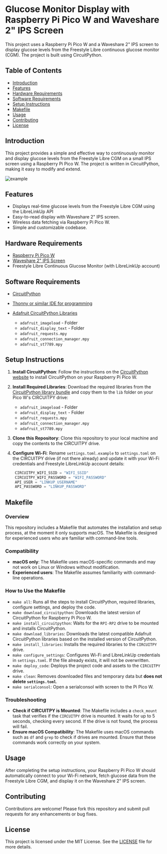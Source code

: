 
# Glucose Monitor Display with Raspberry Pi Pico W and Waveshare 2" IPS Screen

This project uses a Raspberry Pi Pico W and a Waveshare 2" IPS screen to display glucose levels from the Freestyle Libre continuous glucose monitor (CGM). The project is built using CircuitPython.

## Table of Contents

- [Introduction](#introduction)
- [Features](#features)
- [Hardware Requirements](#hardware-requirements)
- [Software Requirements](#software-requirements)
- [Setup Instructions](#setup-instructions)
- [Makefile](#makefile)
- [Usage](#usage)
- [Contributing](#contributing)
- [License](#license)

## Introduction

This project provides a simple and effective way to continuously monitor and display glucose levels from the Freestyle Libre CGM on a small IPS screen using a Raspberry Pi Pico W. The project is written in CircuitPython, making it easy to modify and extend.

![example](example.jpg)

## Features

- Displays real-time glucose levels from the Freestyle Libre CGM using the LibreLinkUp API
- Easy-to-read display with Waveshare 2" IPS screen.
- Wireless data fetching via Raspberry Pi Pico W.
- Simple and customizable codebase.

## Hardware Requirements

- [Raspberry Pi Pico W](https://www.raspberrypi.com/products/raspberry-pi-pico/)
- [Waveshare 2" IPS Screen](https://www.waveshare.com/pico-lcd-2.htm)
- Freestyle Libre Continuous Glucose Monitor (with LibreLinkUp account)

## Software Requirements

- [CircuitPython](https://circuitpython.org/)
- [Thonny or similar IDE for programming](https://thonny.org/)
- [Adafruit CircuitPython Libraries](https://circuitpython.org/libraries)

   - `adafruit_imageload` - Folder
   - `adafruit_display_text` - Folder
   - `adafruit_requests.mpy`
   - `adafruit_connection_manager.mpy`
   - `adafruit_st7789.mpy`

## Setup Instructions
1. **Install CircuitPython**: Follow the instructions on the [CircuitPython website](https://circuitpython.org/board/raspberry_pi_pico/) to install CircuitPython on your Raspberry Pi Pico W.

2. **Install Required Libraries**: Download the required libraries from the [CircuitPython library bundle](https://circuitpython.org/libraries) and copy them to the `lib` folder on your Pico W's CIRCUITPY drive:

   - `adafruit_imageload` - Folder
   - `adafruit_display_text` - Folder
   - `adafruit_requests.mpy`
   - `adafruit_connection_manager.mpy`
   - `adafruit_st7789.mpy`

3. **Clone this Repository**: Clone this repository to your local machine and copy the contents to the CIRCUITPY drive.

4. **Configure Wi-Fi**: Rename `settings.toml.example` to `settings.toml` on the CIRCUITPY drive (if not there already) and update it with your Wi-Fi credentials and Freestyle LibreLinkUp account details:

   ```python
    CIRCUITPY_WIFI_SSID = "WIFI_SSID"
    CIRCUITPY_WIFI_PASSWORD = "WIFI_PASSWORD"
    API_USER = "LINKUP_USERNAME"
    API_PASSWORD = "LINKUP_PASSWORD"
   ```

## Makefile

### Overview

This repository includes a Makefile that automates the installation and setup process, at the moment it only supports macOS. The Makefile is designed for experienced users who are familiar with command-line tools.

### Compatibility

- **macOS only**: The Makefile uses macOS-specific commands and may not work on Linux or Windows without modification.
- **Experienced users**: The Makefile assumes familiarity with command-line operations.

### How to Use the Makefile

- `make all`: Runs all the steps to install CircuitPython, required libraries, configure settings, and deploy the code.
- `make download_circuitpython`: Downloads the latest version of CircuitPython for Raspberry Pi Pico W.
- `make install_circuitpython`: Waits for the `RPI-RP2` drive to be mounted and installs CircuitPython.
- `make download_libraries`: Downloads the latest compatible Adafruit CircuitPython libraries based on the installed version of CircuitPython.
- `make install_libraries`: Installs the required libraries to the `CIRCUITPY` drive.
- `make configure_settings`: Configures Wi-Fi and LibreLinkUp credentials in `settings.toml`. If the file already exists, it will not be overwritten.
- `make deploy_code`: Deploys the project code and assets to the `CIRCUITPY` drive.
- `make clean`: Removes downloaded files and temporary data but **does not delete `settings.toml`**.
- `make serialconsol`: Open a serialconsol with screen to the Pi Pico W.

### Troubleshooting

- **Check if CIRCUITPY is Mounted**: The Makefile includes a `check_mount` task that verifies if the `CIRCUITPY` drive is mounted. It waits for up to 5 seconds, checking every second. If the drive is not found, the process will fail.
- **Ensure macOS Compatibility**: The Makefile uses macOS commands such as `df` and `grep` to check if drives are mounted. Ensure that these commands work correctly on your system.

## Usage

After completing the setup instructions, your Raspberry Pi Pico W should automatically connect to your Wi-Fi network, fetch glucose data from the Freestyle Libre CGM, and display it on the Waveshare 2" IPS screen.

## Contributing

Contributions are welcome! Please fork this repository and submit pull requests for any enhancements or bug fixes.

## License

This project is licensed under the MIT License. See the [LICENSE](LICENSE) file for more details.
